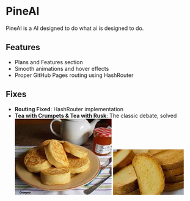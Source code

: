 # PineAI  

PineAI is a AI designed to do what ai is designed to do.

## Features  
- Plans and Features section  
- Smooth animations and hover effects  
- Proper GitHub Pages routing using HashRouter  

## Fixes  
- **Routing Fixed**: HashRouter implementation  
- **Tea with Crumpets & Tea with Rusk**: The classic debate, solved  
![crumpets](assets/crumpets.png)
![Rusk](assets/rusk.png)
